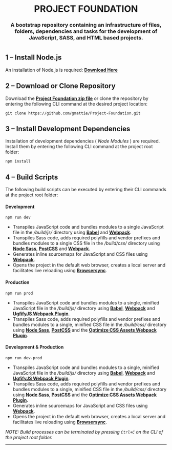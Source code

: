 <div align="center">
    <h1><strong>PROJECT FOUNDATION</strong></h1>
    <h3>A bootstrap repository containing an infrastructure of files, folders, dependencies and tasks for the development of JavaScript, SASS, and HTML based projects.</h3>
    <h1></h1>
</div>

## **1 – Install Node.js**
An installation of Node.js is required:  [**Download Here**](https://nodejs.org/en/)

## **2 – Download or Clone Repository**
Download the [**Project Foundation zip file**](https://github.com/gmattie/Project-Foundation/archive/master.zip) or clone the repository by entering the following CLI command at the desired project location:
```
git clone https://github.com/gmattie/Project-Foundation.git
```

## **3 – Install Development Dependencies**
Installation of development dependencies ( *Node Modules* ) are required.  Install them by entering the following CLI command at the project root folder:

```
npm install
```

## **4 – Build Scripts**
The following build scripts can be executed by entering their CLI commands at the project root folder:

#### **Development**
```
npm run dev
```
- Transpiles JavaScript code and bundles modules to a single JavaScript file in the */build/js/* directory using [**Babel**](http://babeljs.io/) and [**Webpack**](https://webpack.js.org/). 
- Transpiles Sass code, adds required polyfills and vendor prefixes and bundles modules to a single CSS file in the */build/css/* directory using [**Node Sass**](https://www.npmjs.com/package/node-sass), [**PostCSS**](https://www.npmjs.com/package/postcss) and [**Webpack**](https://webpack.js.org/).
- Generates inline sourcemaps for JavaScript and CSS files using [**Webpack**](https://webpack.js.org/).
- Opens the project in the default web browser, creates a local server and facilitates live reloading using [**Browsersync**](https://browsersync.io/).

#### **Production**
```
npm run prod
```
- Transpiles JavaScript code and bundles modules to a single, minified JavaScript file in the */build/js/* directory using [**Babel**](http://babeljs.io/), [**Webpack**](https://webpack.js.org/) and [**UgfifyJS Webpack Plugin**](https://github.com/webpack-contrib/uglifyjs-webpack-plugin).
-  Transpiles Sass code, adds required polyfills and vendor prefixes and bundles modules to a single, minified CSS file in the */build/css/* directory using [**Node Sass**](https://www.npmjs.com/package/node-sass), [**PostCSS**](https://www.npmjs.com/package/postcss) and the [**Optimize CSS Assets Webpack Plugin**](https://github.com/NMFR/optimize-css-assets-webpack-plugin). 

#### **Development & Production**
```
npm run dev-prod
```
- Transpiles JavaScript code and bundles modules to a single, minified JavaScript file in the */build/js/* directory using [**Babel**](http://babeljs.io/), [**Webpack**](https://webpack.js.org/) and [**UgfifyJS Webpack Plugin**](https://github.com/webpack-contrib/uglifyjs-webpack-plugin).
- Transpiles Sass code, adds required polyfills and vendor prefixes and bundles modules to a single, minified CSS file in the */build/css/* directory using [**Node Sass**](https://www.npmjs.com/package/node-sass), [**PostCSS**](https://www.npmjs.com/package/postcss) and the [**Optimize CSS Assets Webpack Plugin**](https://github.com/NMFR/optimize-css-assets-webpack-plugin).
- Generates inline sourcemaps for JavaScript and CSS files using [**Webpack**](https://webpack.js.org/).
- Opens the project in the default web browser, creates a local server and facilitates live reloading using [**Browsersync**](https://browsersync.io/).

*NOTE:  Build processes can be terminated by pressing `Ctrl+C` on the CLI of the project root folder.*

---